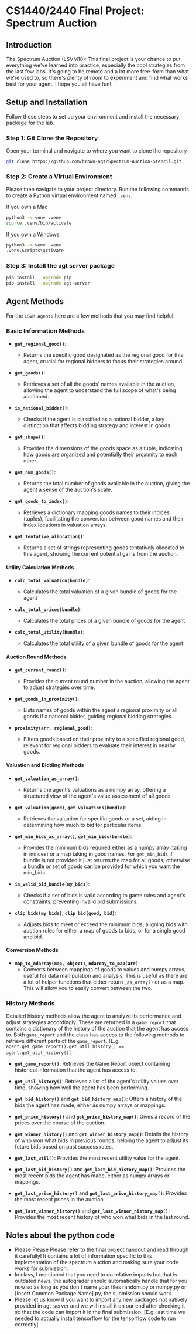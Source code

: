# CS1440/2440 Final Project: Spectrum Auction

## Introduction

The Spectrum Auction (LSVM18): This final project is your chance to put everything we've learned into practice, especially the cool strategies from the last few labs. It's going to be remote and a lot more free-form than what we're used to, so there's plenty of room to experiment and find what works best for your agent. I hope you all have fun!

## Setup and Installation

Follow these steps to set up your environment and install the necessary package for the lab.

### Step 1: Git Clone the Repository

Open your terminal and navigate to where you want to clone the repository

```bash
git clone https://github.com/brown-agt/Spectrum-Auction-Stencil.git
```

### Step 2: Create a Virtual Environment

Please then navigate to your project directory. Run the following commands to create a Python virtual environment named `.venv`.

If you own a Mac

```bash
python3 -m venv .venv
source .venv/bin/activate
```

If you own a Windows

```bash
python3 -m venv .venv
.venv\Scripts\activate
```

### Step 3: Install the agt server package

```bash
pip install --upgrade pip
pip install --upgrade agt-server
```

## Agent Methods

For the `LSVM Agent`s here are a few methods that you may find helpful!

### Basic Information Methods

- **`get_regional_good()`**:
  - Returns the specific good designated as the regional good for this agent, crucial for regional bidders to focus their strategies around.

- **`get_goods()`**:
  - Retrieves a set of all the goods' names available in the auction, allowing the agent to understand the full scope of what's being auctioned.

- **`is_national_bidder()`**:
  - Checks if the agent is classified as a national bidder, a key distinction that affects bidding strategy and interest in goods.

- **`get_shape()`**:
  - Provides the dimensions of the goods space as a tuple, indicating how goods are organized and potentially their proximity to each other.

- **`get_num_goods()`**:
  - Returns the total number of goods available in the auction, giving the agent a sense of the auction's scale.

- **`get_goods_to_index()`**:
  - Retrieves a dictionary mapping goods names to their indices (tuples), facilitating the conversion between good names and their index locations in valuation arrays.

- **`get_tentative_allocation()`**:
  - Returns a set of strings representing goods tentatively allocated to this agent, showing the current potential gains from the auction.

#### Utility Calculation Methods

- **`calc_total_valuation(bundle)`**:
  - Calculates the total valuation of a given bundle of goods for the agent

- **`calc_total_prices(bundle)`**:
  - Calculates the total prices of a given bundle of goods for the agent

- **`calc_total_utility(bundle)`**:
  - Calculates the total utility of a given bundle of goods for the agent

#### Auction Round Methods

- **`get_current_round()`**:
  - Provides the current round number in the auction, allowing the agent to adjust strategies over time.

- **`get_goods_in_proximity()`**:
  - Lists names of goods within the agent's regional proximity or all goods if a national bidder, guiding regional bidding strategies.

- **`proximity(arr, regional_good)`**:
  - Filters goods based on their proximity to a specified regional good, relevant for regional bidders to evaluate their interest in nearby goods.

#### Valuation and Bidding Methods

- **`get_valuation_as_array()`**:
  - Returns the agent's valuations as a numpy array, offering a structured view of the agent's value assessment of all goods.

- **`get_valuation(good)`**, **`get_valuations(bundle)`**:
  - Retrieves the valuation for specific goods or a set, aiding in determining how much to bid for particular items.

- **`get_min_bids_as_array()`**, **`get_min_bids(bundle)`**:
  - Provides the minimum bids required either as a numpy array (taking in indices) or a map taking in good names. For `get_min_bids` if bundle is not provided it just returns the map for all goods, otherwise a bundle or set of goods can be provided for which you want the min_bids.

- **`is_valid_bid_bundle(my_bids)`**:
  - Checks if a set of bids is valid according to game rules and agent's constraints, preventing invalid bid submissions.

- **`clip_bids(my_bids)`**, **`clip_bid(good, bid)`**:
  - Adjusts bids to meet or exceed the minimum bids, aligning bids with auction rules for either a map of goods to bids, or for a single good and bid.

#### Conversion Methods

- **`map_to_ndarray(map, object)`**, **`ndarray_to_map(arr)`**:
  - Converts between mappings of goods to values and numpy arrays, useful for data manipulation and analysis. This is useful as there are a lot of helper functions that either return `_as_array()` or as a map. This will allow you to easily convert between the two.

### History Methods

Detailed history methods allow the agent to analyze its performance and adjust strategies accordingly. These are returned in a `game_report` that contains a dictionary of the history of the auction that the agent has access to. Both `game_report` and the class has access to the following methods to retrieve different parts of the `game_report`. [E.g. `agent.get_game_report().get_util_history() == agent.get_util_history()`]

- **`get_game_report()`**: Retrieves the Game Report object containing historical information that the agent has access to.

- **`get_util_history()`**: Retrieves a list of the agent's utility values over time, showing how well the agent has been performing.
- **`get_bid_history()`** and **`get_bid_history_map()`**: Offers a history of the bids the agent has made, either as numpy arrays or mappings.
- **`get_price_history()`** and **`get_price_history_map()`**: Gives a record of the prices over the course of the auction.
- **`get_winner_history()`** and **`get_winner_history_map()`**: Details the history of who won what bids in previous rounds, helping the agent to adjust its future bids based on past success rates.

- **`get_last_util()`**: Provides the most recent utility value for the agent.
- **`get_last_bid_history()`** and **`get_last_bid_history_map()`**: Provides the most recent bids the agent has made, either as numpy arrays or mappings.
- **`get_last_price_history()`** and **`get_last_price_history_map()`**: Provides the most recent prices in the auction.
- **`get_last_winner_history()`** and **`get_last_winner_history_map()`**: Provides the most recent history of who won what bids in the last round.

## Notes about the python code

- Please Please Please refer to the final project handout and read through it carefully! It contains a lot of information specific to this implementation of the spectrum auction and making sure your code works for submission.
- In class, I mentioned that you need to do relative imports but that is outdated news, the autograder should automatically handle that for you now so as long as you don't name your files random.py or numpy.py or [Insert Common Package Name].py, the submission should work.
- Please let us know if you want to import any new packages not natively provided in agt_server and we will install it on our end after checking it so that the code can import it in the final submission. [E.g. last time we needed to actually install tensorflow for the tensorflow code to run correctly]
